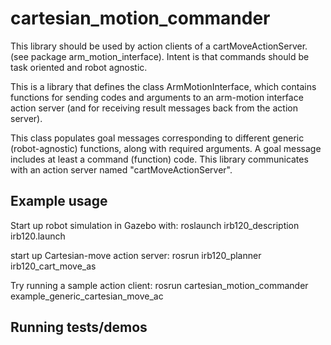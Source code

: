 # cartesian_motion_commander
This library should be used by action clients of a cartMoveActionServer.
(see package arm_motion_interface).
Intent is that commands should be task oriented and robot agnostic.

This is a library that defines the class ArmMotionInterface, which contains functions
for sending codes and arguments to an arm-motion interface action server (and for
receiving result messages back from the action server).

This class populates goal messages corresponding to different generic (robot-agnostic)
functions, along with required arguments. A goal message includes at least a command (function) code.
This library communicates with an action server named "cartMoveActionServer".

## Example usage
Start up robot simulation in Gazebo with: 
roslaunch irb120_description irb120.launch 

start up Cartesian-move action server:
rosrun irb120_planner irb120_cart_move_as 

Try running a sample action client:
rosrun cartesian_motion_commander example_generic_cartesian_move_ac

## Running tests/demos
    
